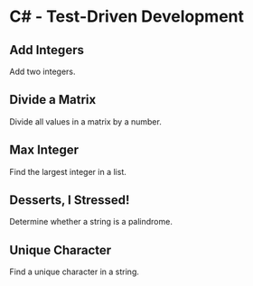 # C# - Test-Driven Development

## Add Integers
Add two integers.

## Divide a Matrix
Divide all values in a matrix by a number.

## Max Integer
Find the largest integer in a list.

## Desserts, I Stressed!
Determine whether a string is a palindrome.

## Unique Character
Find a unique character in a string.
